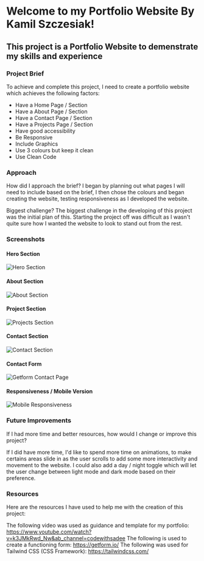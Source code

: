 # Welcome to my Portfolio Website By Kamil Szczesiak!

## This project is a Portfolio Website to demenstrate my skills and experience

### Project Brief
 To achieve and complete this project, I need to create a portfolio website which achieves the following factors:
 * Have a Home Page / Section
 * Have a About Page / Section
 * Have a Contact Page / Section
 * Have a Projects Page / Section
 * Have good accessibility
 * Be Responsive
 * Include Graphics
 * Use 3 colours but keep it clean
 * Use Clean Code

 ### Approach
 How did I approach the brief?
 I began by planning out what pages I will need to include based on the brief, I then chose the colours and began creating the website, testing responsiveness as I developed the website.

 Biggest challenge?
 The biggest challenge in the developing of this project was the initial plan of this. Starting the project off was difficult as I wasn't quite sure how I wanted the website to look to stand out from the rest.

 ### Screenshots
 #### Hero Section
![Hero Section](image.png)

#### About Section
![About Section](image-1.png)

#### Project Section
![Projects Section](image-2.png)

#### Contact Section
![Contact Section](image-3.png)

#### Contact Form
![Getform Contact Page](image-4.png)

#### Responsiveness / Mobile Version
![Mobile Responsiveness](image-5.png)

 ### Future Improvements
 If I had more time and better resources, how would I change or improve this project?

 If I did have more time, I'd like to spend more time on animations, to make certains areas slide in as the user scrolls to add some more interactivity and movement to the website. I could also add a day / night toggle which will let the user change between light mode and dark mode based on their preference.

 ### Resources
 Here are the resources I have used to help me with the creation of this project:

The following video was used as guidance and template for my portfolio: https://www.youtube.com/watch?v=k3JMkRwd_Nw&ab_channel=codewithsadee
The following is used to create a functioning form: https://getform.io/
The following was used for Tailwind CSS (CSS Framework): https://tailwindcss.com/